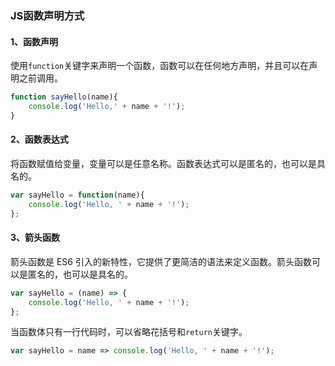 ### JS函数声明方式

#### 1、函数声明

使用`function`关键字来声明一个函数，函数可以在任何地方声明，并且可以在声明之前调用。

```javascript
function sayHello(name){
    console.log('Hello,' + name + '!');
}
```

#### 2、函数表达式

将函数赋值给变量，变量可以是任意名称。函数表达式可以是匿名的，也可以是具名的。

```javascript
var sayHello = function(name){
    console.log('Hello, ' + name + '!');
};
```

#### 3、箭头函数

箭头函数是 ES6 引入的新特性，它提供了更简洁的语法来定义函数。箭头函数可以是匿名的，也可以是具名的。

```javascript
var sayHello = (name) => {
    console.log('Hello, ' + name + '!');
};
```

当函数体只有一行代码时，可以省略花括号和`return`关键字。

```javascript
var sayHello = name => console.log('Hello, ' + name + '!');
```



